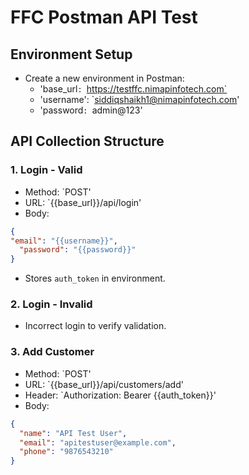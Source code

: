 # FFC Postman API Test

##  Environment Setup
- Create a new environment in Postman:
  - 'base_url`: `https://testffc.nimapinfotech.com`
  - 'username': `siddiqshaikh1@nimapinfotech.com'
  - 'password`: `admin@123'

##  API Collection Structure
### 1. Login - Valid
- Method: `POST'
- URL: `{{base_url}}/api/login'
- Body:
```json
{
"email": "{{username}}",
  "password": "{{password}}"
}
```
-  Stores `auth_token` in environment.

### 2. Login - Invalid
- Incorrect login to verify validation.

### 3. Add Customer
- Method: `POST'
- URL: `{{base_url}}/api/customers/add'
- Header: `Authorization: Bearer {{auth_token}}'
- Body:
```json
{
  "name": "API Test User",
  "email": "apitestuser@example.com",
  "phone": "9876543210"
}
```



